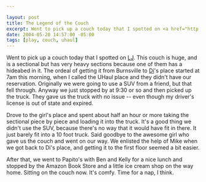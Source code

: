 ```yaml
--- 

layout: post
title: The Legend of the Couch
excerpt: Went to pick up a couch today that I spotted on <a href="http://www.livejournal.com/community/twin_cities/610180.html">LJ</a>.  This couch is huge, and is a sectional but has very heavy sections because one of them has a hideabed in it.  The ordeal of getting it from Burnsville to <a href="http://ontheriver.blogspot.com/">Di</a>'s place started at 7am this morning, when I called the UHaul place and they didn't have our reservation.  Originally we were going to use a SUV from a friend, but that fell through.  Anyway we just stopped by at 9:30 or so and then picked up the truck.
date: 2004-05-20 14:57:00 -05:00
tags: [play, couch, uhaul]
---
```

Went to pick up a couch today that I spotted on <a href="http://www.livejournal.com/community/twin_cities/610180.html">LJ</a>.  This couch is huge, and is a sectional but has very heavy sections because one of them has a hideabed in it.  The ordeal of getting it from Burnsville to <a href="http://ontheriver.blogspot.com/">Di</a>'s place started at 7am this morning, when I called the UHaul place and they didn't have our reservation.  Originally we were going to use a SUV from a friend, but that fell through.  Anyway we just stopped by at 9:30 or so and then picked up the truck. They gave us the truck with no issue -- even though my driver's license is out of state and expired.

Drove to the girl's place and spent about half an hour or more taking the sectional piece by piece and loading it into the truck.  It's a good thing we didn't use the SUV, because there's no way that it would have fit in there.  It just barely fit into a 10 foot truck.   Said goodbye to the awesome girl who gave us the couch and went on our way.   We enlisted the help of Mike when we got back to Di's place, and getting it to the first floor seemed a bit easier.

After that, we went to Papito's with Ben and Kelly for a nice lunch and stopped by the Amazon Book Store and a little ice cream shop on the way home. Sitting on the couch now. It's comfy.  Time for a nap, I think.

